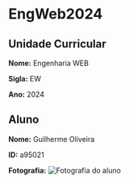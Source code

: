 # EngWeb2024

## Unidade Curricular

**Nome:** Engenharia WEB

**Sigla:** EW

**Ano:** 2024

## Aluno

**Nome:** Guilherme Oliveira

**ID:** a95021

**Fotografia:**
![Fotografia do aluno](./myfoto.jpg)